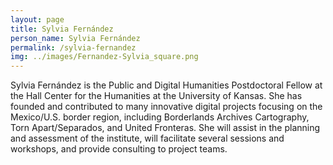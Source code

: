 ```yaml
---
layout: page
title: Sylvia Fernández
person_name: Sylvia Fernández
permalink: /sylvia-fernandez
img: ../images/Fernandez-Sylvia_square.png
---
```


Sylvia Fernández is the Public and Digital Humanities Postdoctoral Fellow at the Hall Center for the  Humanities at the University of Kansas. She has founded and contributed to many innovative digital projects focusing on the Mexico/U.S. border region, including Borderlands Archives Cartography,  Torn Apart/Separados, and United Fronteras. She will assist in the planning and assessment of the  institute, will facilitate several sessions and workshops, and provide consulting to project teams. 